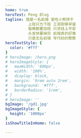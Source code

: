 ```yaml
---
home: true
heroText: Peng Blog
tagline: 我是一名前端 爱吃小熊饼干
          上班只为下班 工资刚够早餐
          每晚都要加班 只求线上平安
          头发快要掉完 前端真的好难
          只是无名前端 写代码的憨憨
heroTextStyle: {
  color: '#fff'
}
# heroImage: /hero.png
# heroImageStyle: {
#   maxWidth: '600px',
#   width: '100%',
#   display: block,
#   margin: '9rem auto 2rem',
#   background: '#fff',
#   borderRadius: '1rem',
# }
# heroImage: ''
bgImage: '/gd1.jpg'
bgImageStyle: {
  height: '1000px'
}
isShowTitleInHome: false

---
```

